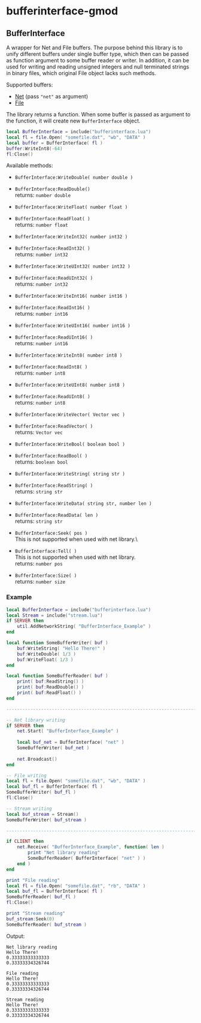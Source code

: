# bufferinterface-gmod

## BufferInterface

A wrapper for Net and File buffers. The purpose behind this library is to unify different buffers under single buffer type, which then can be passed as function argument to some buffer reader or writer. In addition, it can be used for writing and reading unsigned integers and null terminated strings in binary files, which original File object lacks such methods.

Supported buffers:
* [Net](http://wiki.garrysmod.com/page/Category:net) (pass `"net"` as argument)
* [File](http://wiki.garrysmod.com/page/Category:File)

The library returns a function. When some buffer is passed as argument to the function, it will create new `BufferInterface` object.
```lua
local BufferInterface = include("bufferinterface.lua")
local fl = file.Open( "somefile.dat", "wb", "DATA" )
local buffer = BufferInterface( fl )
buffer:WriteInt8(-64)
fl:Close()
```

Available methods:

* `BufferInterface:WriteDouble( number double )`
* `BufferInterface:ReadDouble()`\
  returns: `number double`


* `BufferInterface:WriteFloat( number float )`
* `BufferInterface:ReadFloat( )`\
  returns: `number float`
  
  
* `BufferInterface:WriteInt32( number int32 )`
* `BufferInterface:ReadInt32( )`\
  returns: `number int32`
  
  
* `BufferInterface:WriteUInt32( number int32 )`
* `BufferInterface:ReadUInt32( )`\
  returns: `number int32`
  
  
* `BufferInterface:WriteInt16( number int16 )`
* `BufferInterface:ReadInt16( )`\
  returns: `number int16`
  
  
* `BufferInterface:WriteUInt16( number int16 )`
* `BufferInterface:ReadUInt16( )`\
  returns: `number int16`
  
  
* `BufferInterface:WriteInt8( number int8 )`
* `BufferInterface:ReadInt8( )`\
  returns: `number int8`
  
  
* `BufferInterface:WriteUInt8( number int8 )`
* `BufferInterface:ReadUInt8( )`\
  returns: `number int8`


* `BufferInterface:WriteVector( Vector vec )`
* `BufferInterface:ReadVector( )`\
  returns: `Vector vec`
  
  
* `BufferInterface:WriteBool( boolean bool )`
* `BufferInterface:ReadBool( )`\
  returns: `boolean bool`
  
  
* `BufferInterface:WriteString( string str )`
* `BufferInterface:ReadString( )`\
  returns: `string str`
  
  
* `BufferInterface:WriteData( string str, number len )`
* `BufferInterface:ReadData( len )`\
  returns: `string str`
  
  
* `BufferInterface:Seek( pos )`\
  This is not supported when used with net library.\
* `BufferInterface:Tell( )`\
  This is not supported when used with net library.\
  returns: `number pos`
  
  
* `BufferInterface:Size( )`\
  returns: `number size`

  
### Example

```lua
local BufferInterface = include("bufferinterface.lua")
local Stream = include("stream.lua")
if SERVER then
	util.AddNetworkString( "BufferInterface_Example" )
end

local function SomeBufferWriter( buf )
	buf:WriteString( "Hello There!" )
    buf:WriteDouble( 1/3 )
    buf:WriteFloat( 1/3 )
end

local function SomeBufferReader( buf )
	print( buf:ReadString() )
    print( buf:ReadDouble() )
    print( buf:ReadFloat() )
end

--------------------------------------------------------------------------------

-- Net library writing
if SERVER then
	net.Start( "BufferInterface_Example" )
	
    local buf_net = BufferInterface( "net" )
	SomeBufferWriter( buf_net )
	
    net.Broadcast()
end

-- File writing
local fl = file.Open( "somefile.dat", "wb", "DATA" )
local buf_fl = BufferInterface( fl )
SomeBufferWriter( buf_fl )
fl:Close()

-- Stream writing
local buf_stream = Stream()
SomeBufferWriter( buf_stream )

--------------------------------------------------------------------------------

if CLIENT then
    net.Receive( "BufferInterface_Example", function( len )
		print "Net library reading"
        SomeBufferReader( BufferInterface( "net" ) )
    end )
end

print "File reading"
local fl = file.Open( "somefile.dat", "rb", "DATA" )
local buf_fl = BufferInterface( fl )
SomeBufferReader( buf_fl )
fl:Close()

print "Stream reading"
buf_stream:Seek(0)
SomeBufferReader( buf_stream )

```

Output:
```
Net library reading
Hello There!
0.33333333333333
0.33333334326744
```
```
File reading
Hello There!
0.33333333333333
0.33333334326744
``` 
```
Stream reading
Hello There!
0.33333333333333
0.33333334326744
```